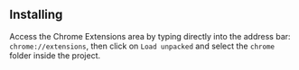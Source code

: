 ## Installing

Access the Chrome Extensions area by typing directly into the address bar: `chrome://extensions`, then click on `Load unpacked` and select the `chrome` folder inside the project.